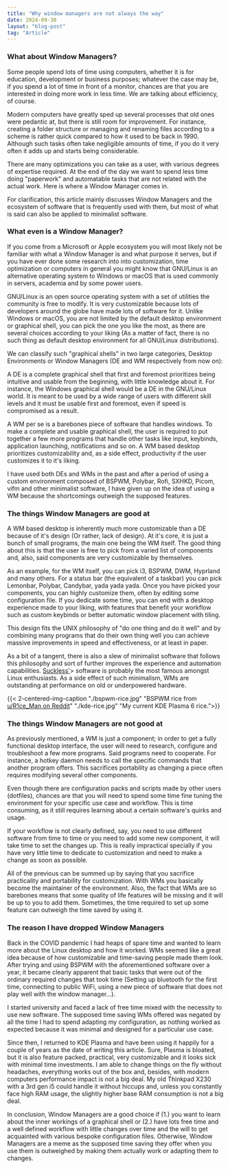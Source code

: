 ```yaml
---
title: "Why window managers are not always the way"
date: 2024-09-30
layout: "blog-post"
tag: "Article"
---
```


### What about Window Managers?
Some people spend lots of time using computers, whether it is for education, development or business purposes; whatever the case may be, if you spend a lot of time in front of a monitor, chances are that you are interested in doing more work in less time. We are talking about efficiency, of course.

Modern computers have greatly sped up several processes that old ones were pedantic at, but there is still room for improvement. For instance, creating a folder structure or managing and renaming files according to a scheme is rather quick compared to how it used to be back in 1990. Although such tasks often take negligible amounts of time, if you do it very often it adds up and starts being considerable.

There are many optimizations you can take as a user, with various degrees of expertise required. At the end of the day we want to spend less time doing "paperwork" and automatable tasks that are not related with the actual work. Here is where a Window Manager comes in.

For clarification, this article mainly discusses Window Managers and the ecosystem of software that is frequently used with them, but most of what is said can also be applied to minimalist software.

### What even is a Window Manager?
If you come from a Microsoft or Apple ecosystem you will most likely not be familiar with what a Window Manager is and what purpose it serves, but if you have ever done some research into  into customization, time optimization or computers in general you might know that GNU/Linux is an alternative operating system to Windows or macOS that is used commonly in servers, academia and by some power users.
					
GNU/Linux is an open source operating system with a set of utilities the community is free to modify. It is very customizable because lots of developers around the globe have made lots of software for it. Unlike Windows or macOS, you are not limited by the default desktop environment or graphical shell, you can pick the one you like the most, as there are several choices according to your liking (As a matter of fact, there is no such thing as default desktop environment for all GNU/Linux distributions).

We can classify such "graphical shells" in two large categories, Desktop Environments or Window Managers (DE and WM respectively from now on): 

A DE is a complete graphical shell that first and foremost prioritizes being intuitive and usable from the beginning, with little knowledge about it. For instance, the Windows graphical shell would be a DE in the GNU/Linux world. It is meant to be used by a wide range of users with different skill levels and it must be usable first and foremost, even if speed is compromised as a result.

A WM per se is a barebones piece of software that handles windows. To make a complete and usable graphical shell, the user is required to put together a few more programs that handle other tasks like input, keybinds, application launching, notifications and so on. A WM based desktop prioritizes customizability and, as a side effect, productivity if the user customizes it to it's liking.

I have used both DEs and WMs in the past and after a period of using a custom environment composed of BSPWM, Polybar, Rofi, SXHKD, Picom, vifm and other minimalist software, I have given up on the idea of using a WM because the shortcomings outweigh the supposed features.

### The things Window Managers are good at
A WM based desktop is inherently much more customizable than a DE because of it's design (Or rather, lack of design). At it's core, it is just a bunch of small programs, the main one being the WM itself. The good thing about this is that the user is free to pick from a varied list of components and, also, said components are very customizable by themselves.

As an example, for the WM itself, you can pick i3, BSPWM, DWM, Hyprland and many others. For a status bar (the equivalent of a taskbar) you can pick Lemonbar, Polybar, Candybar, yada yada yada. Once you have picked your components, you can highly customize them, often by editing some configuration file. If you dedicate some time, you can end with a desktop experience made to your liking, with features that benefit your workflow such as custom keybinds or better automatic window placement with tiling.

This design fits the UNIX philosophy of "do one thing and do it well" and by combining many programs that do their own thing well you can achieve massive improvements in speed and effectiveness, or at least in paper.

As a bit of a tangent, there is also a slew of minimalist software that follows this philosophy and sort of further improves the experience and automation capabilities. [Suckless'](https://suckless.org/)> software is probably the most famous amongst Linux enthusiasts. As a side effect of such minimalism, WMs are outstanding at performance on old or underpowered hardware.

{{< 2-centered-img-caption 
    "./bspwm-rice.jpg" "BSPWM rice from <a href='https://www.reddit.com/r/unixporn/comments/orhmk7/bspwm_misty_mountains_feat_onedark/'>u/R1ce_Man on Reddit</a>" 
    "./kde-rice.jpg" "My current KDE Plasma 6 rice.">}}

### The things Window Managers are not good at
As previously mentioned, a WM is just a component; in order to get a fully functional desktop interface, the user will need to research, configure and troubleshoot a few more programs. Said programs need to cooperate. For instance, a hotkey daemon needs to call the specific commands that another program offers. This sacrifices portability as changing a piece often requires modifying several other components.

Even though there are configuration packs and scripts made by other users (dotfiles), chances are that you will need to spend some time fine tuning the environment for your specific use case and workflow. This is time consuming, as it still requires learning about a certain software's quirks and usage.

If your workflow is not clearly defined, say, you need to use different software from time to time or you need to add some new component, it will take time to set the changes up. This is really impractical specially if you have very little time to dedicate to customization and need to make a change as soon as possible.

All of the previous can be summed up by saying that you sacrifice practicality and portability for customization. With WMs you  basically become the maintainer of the environment. Also, the fact that WMs are so barebones means that some quality of life features will be missing and it will be up to you to add them. Sometimes, the time required to set up some feature can outweigh the time saved by using it.

### The reason I have dropped Window Managers
Back in the COVID pandemic I had heaps of spare time and wanted to learn more about the Linux desktop and how it worked. WMs seemed like a great idea because of how customizable and time-saving people made them look. After trying and using BSPWM with the aforementioned software over a year, it became clearly apparent that basic tasks that were out of the ordinary required changes that took time (Setting up bluetooth for the first time, connecting to public WiFi, using a new piece of software that does not play well with the window manager...).

I started university and faced a lack of free time mixed with the necessity to use new software. The supposed time saving WMs offered was negated by all the time I had to spend adapting my configuration, as nothing worked as expected because it was minimal and designed for a particular use case.

Since then, I returned to KDE Plasma and have been using it happily for a couple of years as the date of writing this article. Sure, Plasma is bloated, but it is also feature packed, practical, very customizable and it looks sick with minimal time investments. I am able to change things on the fly without headaches, everything works out of the box and, besides, with modern computers performance impact is not a big deal. My old Thinkpad X230 with a 3rd gen i5 could handle it without hiccups and, unless you constantly face high RAM usage, the slightly higher base RAM consumption is not a big deal.

In conclusion, Window Managers are a good choice if (1.) you want to learn about the inner workings of a graphical shell or (2.) have lots free time and a well defined workflow with little changes over time and the will to get acquainted with various bespoke configuration files. Otherwise, Window Managers are a meme as the supposed time saving they offer when you use them is outweighed by making them actually work or adapting them to changes.
